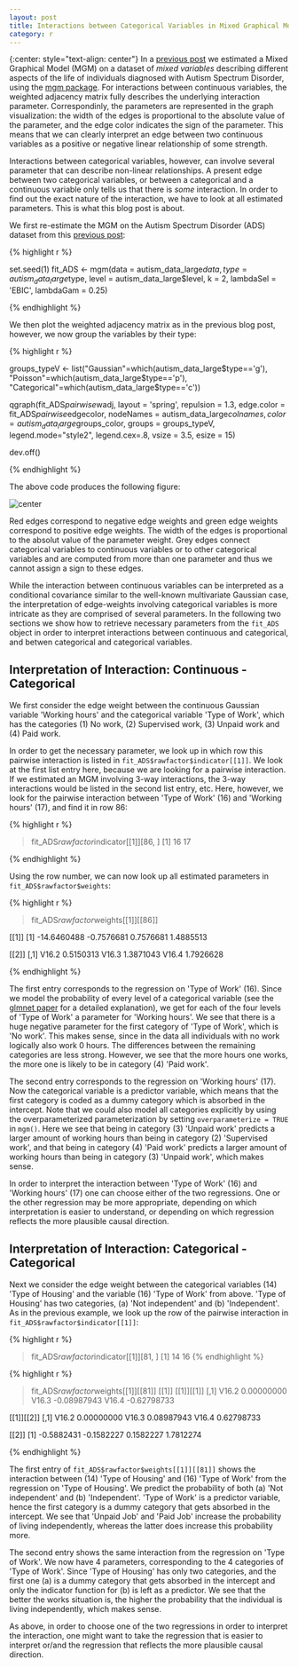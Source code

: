 ```yaml
---
layout: post
title: Interactions between Categorical Variables in Mixed Graphical Models
category: r
---
```


{:center: style="text-align: center"}
In a [previous post](http://jmbh.github.io/Estimation-of-mixed-graphical-models/) we estimated a Mixed Graphical Model (MGM) on a dataset of *mixed variables* describing different aspects of the life of individuals diagnosed with Autism Spectrum Disorder, using the [mgm package](https://cran.r-project.org/web/packages/mgm/index.html). For interactions between continuous variables, the weighted adjacency matrix fully describes the underlying interaction parameter. Correspondinly, the parameters are represented in the graph visualization: the width of the edges is proportional to the absolute value of the parameter, and the edge color indicates the sign of the parameter. This means that we can clearly interpret an edge between two continuous variables as a positive or negative linear relationship of some strength.

Interactions between categorical variables, however, can involve several parameter that can describe non-linear relationships. A present edge between two categorical variables, or between a categorical and a continuous variable only tells us that there is *some* interaction. In order to find out the exact nature of the interaction, we have to look at all estimated parameters. This is what this blog post is about.

We first re-estimate the MGM on the Autism Spectrum Disorder (ADS) dataset from this [previous post](http://jmbh.github.io/Estimation-of-mixed-graphical-models/):


{% highlight r %}

set.seed(1)
fit_ADS <- mgm(data = autism_data_large$data, 
               type = autism_data_large$type,
               level = autism_data_large$level,
               k = 2, 
               lambdaSel = 'EBIC', 
               lambdaGam = 0.25)

{% endhighlight %}

We then plot the weighted adjacency matrix as in the previous blog post, however, we now group the variables by their type:

{% highlight r %}

groups_typeV <- list("Gaussian"=which(autism_data_large$type=='g'), 
                     "Poisson"=which(autism_data_large$type=='p'),
                     "Categorical"=which(autism_data_large$type=='c'))
                     
qgraph(fit_ADS$pairwise$wadj, 
       layout = 'spring', repulsion = 1.3,
       edge.color = fit_ADS$pairwise$edgecolor, 
       nodeNames = autism_data_large$colnames,
       color = autism_data_large$groups_color, 
       groups = groups_typeV,
       legend.mode="style2", legend.cex=.8, 
       vsize = 3.5, esize = 15)
       
dev.off()


{% endhighlight %}

The above code produces the following figure:

![center](http://jmbh.github.io/figs/2017-11-30-Closer-Look/Fig_mgm_application_Autism_byTypes.png) 

Red edges correspond to negative edge weights and green edge weights correspond to positive edge weights. The width of the edges is proportional to the absolut value of the parameter weight. Grey edges connect categorical variables to continuous variables or to other categorical variables and are computed from more than one parameter and thus we cannot assign a sign to these edges.

While the interaction between continuous variables can be interpreted as a conditional covariance similar to the well-known multivariate Gaussian case, the interpretation of edge-weights involving categorical variables is more intricate as they are comprised of several parameters. In the following two sections we show how to retrieve necessary parameters from the `fit_ADS` object in order to interpret interactions between continuous and categorical, and betwen categorical and categorical variables.

Interpretation of Interaction: Continuous - Categorical
------

We first consider the edge weight between the continuous Gaussian variable 'Working hours' and the categorical variable 'Type of Work', which has the categories (1) No work, (2) Supervised work, (3) Unpaid work and (4) Paid work. 

In order to get the necessary parameter, we look up in which row this pairwise interaction is listed in `fit_ADS$rawfactor$indicator[[1]]`. We look at the first list entry here, because we are looking for a pairwise interaction. If we estimated an MGM involving 3-way interactions, the 3-way interactions would be listed in the second list entry, etc. Here, however, we look for the pairwise interaction between 'Type of Work' (16) and 'Working hours' (17), and find it in row 86:

{% highlight r %}

> fit_ADS$rawfactor$indicator[[1]][86, ]
[1] 16 17

{% endhighlight %}

Using the row number, we can now look up all estimated parameters in `fit_ADS$rawfactor$weights`:

{% highlight r %}
> fit_ADS$rawfactor$weights[[1]][[86]]

[[1]]
[1] -14.6460488  -0.7576681   0.7576681   1.4885513

[[2]]
           [,1]
V16.2 0.5150313
V16.3 1.3871043
V16.4 1.7926628

{% endhighlight %}

The first entry corresponds to the regression on 'Type of Work' (16). Since we model the probability of every level of a categorical variable (see the [glmnet paper](http://www.ncbi.nlm.nih.gov/pmc/articles/PMC2929880/pdf/nihms201118.pdf) for a detailed explanation), we get for each of the four levels of 'Type of Work' a parameter for 'Working hours'. We see that there is a huge negative parameter for the first category of 'Type of Work', which is 'No work'. This makes sense, since in the data all individuals with no work logically also work 0 hours. The differences between the remaining categories are less strong. However, we see that the more hours one works, the more one is likely to be in category (4) 'Paid work'.

The second entry corresponds to the regression on 'Working hours' (17). Now the categorical variable is a predictor variable, which means that the first category is coded as a dummy category which is absorbed in the intercept. Note that we could also model all categories explicitly by using the overparameterized parameterization by setting `overparameterize = TRUE` in `mgm()`. Here we see that being in category (3) 'Unpaid work' predicts a larger amount of working hours than being in category (2) 'Supervised work', and that being in category (4) 'Paid work' predicts a larger amount of working hours than being in category (3) 'Unpaid work', which makes sense.

In order to interpret the interaction between 'Type of Work' (16) and 'Working hours' (17) one can choose either of the two regressions. One or the other regression may be more appropriate, depending on which interpretation is easier to understand, or depending on which regression reflects the more plausible causal direction.


Interpretation of Interaction: Categorical - Categorical
------

Next we consider the edge weight between the categorical variables (14) 'Type of Housing' and the variable (16) 'Type of Work' from above. 'Type of Housing' has two categories, (a) 'Not independent' and (b) 'Independent'. As in the previous example, we look up the row of the pairwise interaction in `fit_ADS$rawfactor$indicator[[1]]`:

{% highlight r %}
> fit_ADS$rawfactor$indicator[[1]][81, ]
[1] 14 16
{% endhighlight %}


{% highlight r %}

> fit_ADS$rawfactor$weights[[1]][[81]]
[[1]]
[[1]][[1]]
             [,1]
V16.2  0.00000000
V16.3 -0.08987943
V16.4 -0.62798733

[[1]][[2]]
            [,1]
V16.2 0.00000000
V16.3 0.08987943
V16.4 0.62798733


[[2]]
[1] -0.5882431 -0.1582227  0.1582227  1.7812274

{% endhighlight %}

The first entry of `fit_ADS$rawfactor$weights[[1]][[81]]` shows the interaction between (14) 'Type of Housing' and (16) 'Type of Work' from the regression on 'Type of Housing'. We predict the probability of both (a) 'Not independent' and (b) 'Independent'. 'Type of Work' is a predictor variable, hence the first category is a dummy category that gets absorbed in the intercept. We see that 'Unpaid Job' and 'Paid Job' increase the probability of living independently, whereas the latter does increase this probability more.

The second entry shows the same interaction from the regression on 'Type of Work'. We now have 4 parameters, corresponding to the 4 categories of 'Type of Work'. Since 'Type of Housing' has only two categories, and the first one (a) is a dummy category that gets absorbed in the intercept and only the indicator function for (b) is left as a predictor. We see that the better the works situation is, the higher the probability that the individual is living independently, which makes sense.

As above, in order to choose one of the two regressions in order to interpret the interaction, one might want to take the regression that is easier to interpret or/and the regression that reflects the more plausible causal direction.

